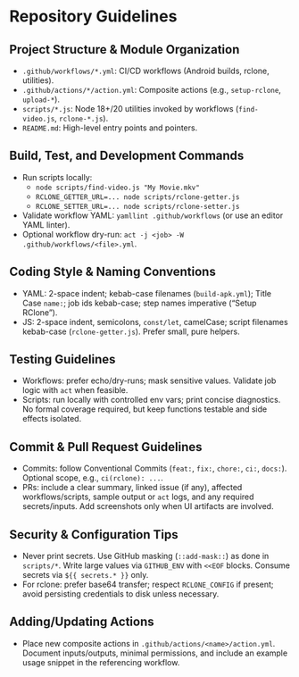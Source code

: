 # Repository Guidelines

## Project Structure & Module Organization
- `.github/workflows/*.yml`: CI/CD workflows (Android builds, rclone, utilities).
- `.github/actions/*/action.yml`: Composite actions (e.g., `setup-rclone`, `upload-*`).
- `scripts/*.js`: Node 18+/20 utilities invoked by workflows (`find-video.js`, `rclone-*.js`).
- `README.md`: High-level entry points and pointers.

## Build, Test, and Development Commands
- Run scripts locally:
  - `node scripts/find-video.js "My Movie.mkv"`
  - `RCLONE_GETTER_URL=... node scripts/rclone-getter.js`
  - `RCLONE_SETTER_URL=... node scripts/rclone-setter.js`
- Validate workflow YAML: `yamllint .github/workflows` (or use an editor YAML linter).
- Optional workflow dry-run: `act -j <job> -W .github/workflows/<file>.yml`.

## Coding Style & Naming Conventions
- YAML: 2-space indent; kebab-case filenames (`build-apk.yml`); Title Case `name:`; job ids kebab-case; step names imperative (“Setup RClone”).
- JS: 2-space indent, semicolons, `const/let`, camelCase; script filenames kebab-case (`rclone-getter.js`). Prefer small, pure helpers.

## Testing Guidelines
- Workflows: prefer echo/dry-runs; mask sensitive values. Validate job logic with `act` when feasible.
- Scripts: run locally with controlled env vars; print concise diagnostics. No formal coverage required, but keep functions testable and side effects isolated.

## Commit & Pull Request Guidelines
- Commits: follow Conventional Commits (`feat:`, `fix:`, `chore:`, `ci:`, `docs:`). Optional scope, e.g., `ci(rclone): ...`.
- PRs: include a clear summary, linked issue (if any), affected workflows/scripts, sample output or `act` logs, and any required secrets/inputs. Add screenshots only when UI artifacts are involved.

## Security & Configuration Tips
- Never print secrets. Use GitHub masking (`::add-mask::`) as done in `scripts/*`. Write large values via `GITHUB_ENV` with `<<EOF` blocks. Consume secrets via `${{ secrets.* }}` only.
- For rclone: prefer base64 transfer; respect `RCLONE_CONFIG` if present; avoid persisting credentials to disk unless necessary.

## Adding/Updating Actions
- Place new composite actions in `.github/actions/<name>/action.yml`. Document inputs/outputs, minimal permissions, and include an example usage snippet in the referencing workflow.

